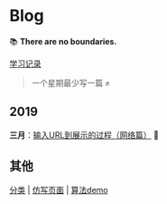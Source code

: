 # Blog

:books: **There are no boundaries.**

[学习记录](articles/record.md)

> 一个星期最少写一篇 :fist:

## 2019

**三月**：[输入URL到展示的过程（网络篇）](articles/mst/mst1.md) :star2:

## 其他

[分类](articles)  |  [仿写页面](works/page-layout)  |  [算法demo](works/algorithm)